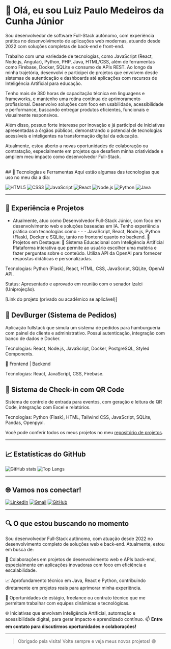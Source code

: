 # 👋 Olá, eu sou Luiz Paulo Medeiros da Cunha Júnior

<!--Uma breve introdução sobre você -->
Sou desenvolvedor de software Full-Stack autônomo, com experiência prática no desenvolvimento de aplicações web modernas, atuando desde 2022 com soluções completas de back-end e front-end.

Trabalho com uma variedade de tecnologias, como JavaScript (React, Node.js, Angular), Python, PHP, Java, HTML/CSS, além de ferramentas como Firebase, Docker, SQLite e consumo de APIs REST. Ao longo da minha trajetória, desenvolvi e participei de projetos que envolvem desde sistemas de autenticação e dashboards até aplicações com recursos de Inteligência Artificial para educação.

Tenho mais de 380 horas de capacitação técnica em linguagens e frameworks, e mantenho uma rotina contínua de aprimoramento profissional. Desenvolvo soluções com foco em usabilidade, acessibilidade e performance, buscando entregar produtos eficientes, funcionais e visualmente responsivos.

Além disso, possuo forte interesse por inovação e já participei de iniciativas apresentadas a órgãos públicos, demonstrando o potencial de tecnologias acessíveis e inteligentes na transformação digital da educação.

Atualmente, estou aberto a novas oportunidades de colaboração ou contratação, especialmente em projetos que desafiem minha criatividade e ampliem meu impacto como desenvolvedor Full-Stack.

<br>
## 🔧 Tecnologias e Ferramentas
Aqui estão algumas das tecnologias que uso no meu dia a dia:

![HTML5](https://img.shields.io/badge/HTML5-239120?style=for-the-badge&logo=html5&logoColor=white)
![CSS3](https://img.shields.io/badge/CSS3-239120?style=for-the-badge&logo=css3&logoColor=white)
![JavaScript](https://img.shields.io/badge/JavaScript-323330?style=for-the-badge&logo=javascript&logoColor=F7DF1E)
![React](https://img.shields.io/badge/React-20232A?style=for-the-badge&logo=react&logoColor=61DAFB)
![Node.js](https://img.shields.io/badge/Node.js-43853D?style=for-the-badge&logo=node.js&logoColor=white)
![Python](https://img.shields.io/badge/Python-3670A0?style=for-the-badge&logo=python&logoColor=ffdd54)
![Java](https://img.shields.io/badge/Java-ED8B00?style=for-the-badge&logo=java&logoColor=white)

---

## 💼 Experiência e Projetos
- Atualmente, atuo como Desenvolvedor Full-Stack Júnior, com foco em desenvolvimento web e soluções baseadas em IA. Tenho experiência prática com tecnologias como - -  - JavaScript, React, Node.js, Python (Flask), Docker e SQLite, tanto no frontend quanto no backend.
📌 Projetos em Destaque:
🧠 Sistema Educacional com Inteligência Artificial
Plataforma interativa que permite ao usuário escolher uma matéria e fazer perguntas sobre o conteúdo. Utiliza API da OpenAI para fornecer respostas didáticas e personalizadas.

Tecnologias: Python (Flask), React, HTML, CSS, JavaScript, SQLite, OpenAI API.

Status: Apresentado e aprovado em reunião com o senador Izalci (Uniprojeção).

[Link do projeto (privado ou acadêmico se aplicável)]

## 🍔 DevBurger (Sistema de Pedidos)
Aplicação fullstack que simula um sistema de pedidos para hamburgueria com painel de cliente e administrativo. Possui autenticação, integração com banco de dados e Docker.

Tecnologias: React, Node.js, JavaScript, Docker, PostgreSQL, Styled Components.

🔗 Frontend | Backend

Tecnologias: React, JavaScript, CSS, Firebase.

## 🧾 Sistema de Check-in com QR Code
Sistema de controle de entrada para eventos, com geração e leitura de QR Code, integração com Excel e relatórios.

Tecnologias: Python (Flask), HTML, Tailwind CSS, JavaScript, SQLite, Pandas, Openpyxl.



Você pode conferir todos os meus projetos no meu [repositório de projetos](https://github.com/LuizPauloJRM?tab=repositories).

---

## 📈 Estatísticas do GitHub

![GitHub stats](https://github-readme-stats.vercel.app/api?username=/LuizPauloJRM&show_icons=true&theme=radical)
![Top Langs](https://github-readme-stats.vercel.app/api/top-langs/?username=/LuizPauloJRM&layout=compact&theme=radical)

---

## 🌐 Vamos nos conectar!

[![LinkedIn](https://img.shields.io/badge/LinkedIn-0077B5?style=for-the-badge&logo=linkedin&logoColor=white)](https://www.linkedin.com/in/seu-usuario)
[![Gmail](https://img.shields.io/badge/Gmail-D14836?style=for-the-badge&logo=gmail&logoColor=white)](mailto:seu-email@gmail.com)
[![GitHub](https://img.shields.io/badge/GitHub-100000?style=for-the-badge&logo=github&logoColor=white)](https://github.com/LuizPauloJRM)

---
## 🔍 O que estou buscando no momento
Sou desenvolvedor Full‑Stack autônomo, com atuação desde 2022 no desenvolvimento completo de soluções web e back-end. Atualmente, estou em busca de:

🚀 Colaborações em projetos de desenvolvimento web e APIs back-end, especialmente em aplicações inovadoras com foco em eficiência e escalabilidade.

📈 Aprofundamento técnico em Java, React e Python, contribuindo diretamente em projetos reais para aprimorar minha experiência.

💼 Oportunidades de estágio, freelance ou contrato técnico que me permitam trabalhar com equipes dinâmicas e tecnológicas.

🌐 Iniciativas que envolvam Inteligência Artificial, automação e acessibilidade digital, para gerar impacto e aprendizado contínuo.
📫 **Entre em contato para discutirmos oportunidades e colaborações!**

---

> Obrigado pela visita! Volte sempre e veja meus novos projetos! 😄
